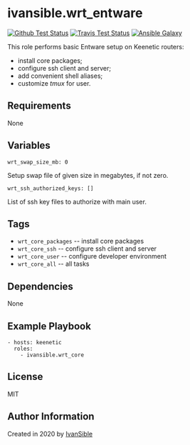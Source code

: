 # ivansible.wrt_entware

[![Github Test Status](https://github.com/ivansible/wrt-entware/workflows/Molecule%20test/badge.svg?branch=master)](https://github.com/ivansible/wrt-entware/actions)
[![Travis Test Status](https://travis-ci.org/ivansible/wrt-entware.svg?branch=master)](https://travis-ci.org/ivansible/wrt-entware)
[![Ansible Galaxy](https://img.shields.io/badge/galaxy-ivansible.wrt__entware-68a.svg?style=flat)](https://galaxy.ansible.com/ivansible/wrt_entware/)

This role performs basic Entware setup on Keenetic routers:
  - install core packages;
  - configure ssh client and server;
  - add convenient shell aliases;
  - customize _tmux_ for user.


## Requirements

None


## Variables

    wrt_swap_size_mb: 0
Setup swap file of given size in megabytes, if not zero.

    wrt_ssh_authorized_keys: []
List of ssh key files to authorize with main user.


## Tags

- `wrt_core_packages` -- install core packages
- `wrt_core_ssh` -- configure ssh client and server
- `wrt_core_user` -- configure developer environment
- `wrt_core_all` -- all tasks


## Dependencies

None


## Example Playbook

    - hosts: keenetic
      roles:
        - ivansible.wrt_core


## License

MIT


## Author Information

Created in 2020 by [IvanSible](https://github.com/ivansible)
